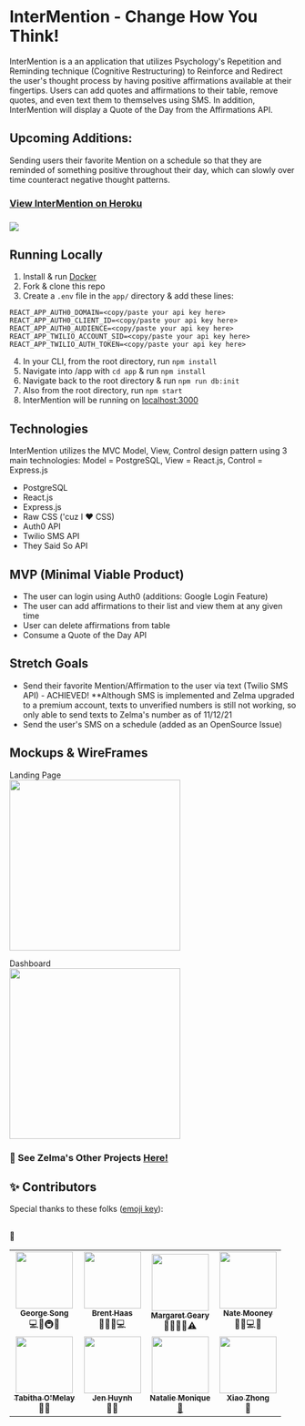 # InterMention - Change How You Think!

InterMention is a an application that utilizes Psychology's Repetition and Reminding technique (Cognitive Restructuring) to Reinforce and Redirect the user's thought process by having positive affirmations available at their fingertips. Users can add quotes and affirmations to their table, remove quotes, and even text them to themselves using SMS. In addition, InterMention will display a Quote of the Day from the Affirmations API.

## Upcoming Additions:

Sending users their favorite Mention on a schedule so that they are reminded of something positive throughout their day, which can slowly over time counteract negative thought patterns.

<h3><a href='https://intermentionz.herokuapp.com/' target='_blank'>View InterMention on Heroku</a><h3>

<img src="./serene.png">

## Running Locally

1. Install & run <a href='https://www.docker.com/'>Docker</a>
2. Fork & clone this repo
3. Create a `.env` file in the `app/` directory & add these lines:

```
REACT_APP_AUTH0_DOMAIN=<copy/paste your api key here>
REACT_APP_AUTH0_CLIENT_ID=<copy/paste your api key here>
REACT_APP_AUTH0_AUDIENCE=<copy/paste your api key here>
REACT_APP_TWILIO_ACCOUNT_SID=<copy/paste your api key here>
REACT_APP_TWILIO_AUTH_TOKEN=<copy/paste your api key here>
```

4. In your CLI, from the root directory, run `npm install`
5. Navigate into /app with `cd app` & run `npm install`
6. Navigate back to the root directory & run `npm run db:init`
7. Also from the root directory, run `npm start`
8. InterMention will be running on <a href='https://www.localhost:3000'>localhost:3000</a>

<!-- ## Receiving A Mention as SMS Text

If you would like to receive a Mention via text:

1. Add a new Mention to your table
2. Enter your phone number (click 'Enter Phone')
3. Click 'Get SMS' button - _et voila_! -->

## Technologies

InterMention utilizes the MVC Model, View, Control design pattern using 3 main technologies:
Model = PostgreSQL, View = React.js, Control = Express.js

- PostgreSQL
- React.js
- Express.js
- Raw CSS ('cuz I :heart: CSS)
- Auth0 API
- Twilio SMS API
- They Said So API

## MVP (Minimal Viable Product)

- The user can login using Auth0 (additions: Google Login Feature)
- The user can add affirmations to their list and view them at any given time
- User can delete affirmations from table
- Consume a Quote of the Day API

## Stretch Goals

- Send their favorite Mention/Affirmation to the user via text (Twilio SMS API) - ACHIEVED!
  \*\*Although SMS is implemented and Zelma upgraded to a premium account, texts to unverified numbers is still not working, so only able to send texts to Zelma's number as of 11/12/21
- Send the user's SMS on a schedule (added as an OpenSource Issue)

## Mockups & WireFrames

Landing Page
<br>
<img src="https://raw.githubusercontent.com/ZelmaSedano/intermentionz/main/landing.png" width="300px">

Dashboard
<br>
<img src="https://raw.githubusercontent.com/ZelmaSedano/intermentionz/main/dashboard.png" width="300px">

### :dizzy: See Zelma's Other Projects <a href='https://portfolio-zvs.herokuapp.com/'>Here!</a>

## ✨ Contributors

Special thanks to these folks ([emoji key](https://allcontributors.org/docs/en/emoji-key)):

<table>
  <tr>
    <td align="center"><a href="https://github.com/gsong"><img src="https://avatars.githubusercontent.com/u/607420?v=4?s=100" width="100px;" alt=""/><br /><sub><b>George Song</b></sub></a><br /><a href="https://github.com/gsong/express-react-project-example/commits?author=gsong" title="Code"></a>💻📖🚇🚧</td>
    <td align="center"><a href="https://github.com/brenthaas"><img src="https://avatars.githubusercontent.com/u/1712361?v=4?s=100" width="100px;" alt=""/><br /><sub><b>Brent Haas</b></sub><br /></a>🧑‍🏫💬💻</td>
    <td align="center"><a href="https://github.com/margaretgeary"><img src="https://avatars.githubusercontent.com/u/68314320?v=4?s=100" width="100px;" alt=""/><br /><sub><b>Margaret Geary</b></sub><br /><a href="https://github.com/gsong/express-react-project-example/commits?author=gsong" title="Mentor"></a>🧑‍🏫🎨🤔⚠️</td>
    <td align="center"><a href="https://github.com/nbrengle"><img src="https://avatars.githubusercontent.com/u/3836628?v=4?s=100" width="100px;" alt=""/><br /><sub><b>Nate Mooney</b></sub></br></a>🧑‍🏫💻🔬</td>
    </tr>
    <tr>
    <td align="center"><a href="https://github.com/tabbykatz"><img src="https://avatars.githubusercontent.com/u/55110763?v=4?s=100" width="100px;" alt=""/><br /><sub><b>Tabitha O'Melay</b></br></sub></a>👀💬</td>
    <td align="center"><a href="https://github.com/jenhuynh"><img src="https://avatars.githubusercontent.com/u/15962197?v=4?s=100" width="100px;" alt=""/><br /><sub><b>Jen Huynh</b></br></sub></a>👀📢</td>
    <td align="center"><a href="https://github.com/NatalieMonique111"><img src="https://avatars.githubusercontent.com/u/82853021?v=4?s=100" width="100px;" alt=""/><br /><sub><b>Natalie Monique</b></br></sub>📢</td>
    <td align="center"><a href="https://github.com/xiaozhong21"><img src="https://avatars.githubusercontent.com/u/11522217?v=4?s=100" width="100px;" alt=""/><br /><sub><b>Xiao Zhong</b></br></sub></a>👀</td></br></sub></a>📢</td>
    </tr>
  </tr>
<table>
